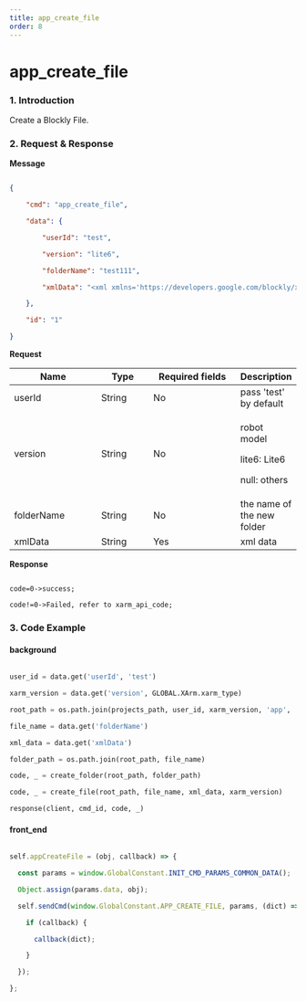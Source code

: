 ```yaml
---
title: app_create_file
order: 8
---
```

# app_create_file



### 1. Introduction



Create a Blockly File.



### 2. Request & Response



**Message**



```json

{

    "cmd": "app_create_file",

    "data": {

        "userId": "test",

        "version": "lite6",

        "folderName": "test111",

        "xmlData": "<xml xmlns='https://developers.google.com/blockly/xml'><block type='set_angle_acceleration' id='TUM:^s#`fiBaLI=KXSG5' x='-602' y='-32'><field name='acceleration'>500</field></block></xml>"

    },

    "id": "1"

}

```

**Request**



<table data-full-width="true"><thead><tr><th width="142">Name</th><th width="79">Type</th><th width="144">Required fields</th><th>Description</th></tr></thead><tbody><tr><td>userId</td><td>String</td><td>No</td><td>pass 'test' by default</td></tr><tr><td>version</td><td>String</td><td>No</td><td><p>robot model</p><p>lite6: Lite6</p><p>null: others</p></td></tr><tr><td>folderName</td><td>String</td><td>No</td><td>the name of the new folder</td></tr><tr><td>xmlData</td><td>String</td><td>Yes</td><td>xml data</td></tr></tbody></table>





**Response**

```

code=0->success;

code!=0->Failed, refer to xarm_api_code;

```





### 3. Code Example



#### background



```python

user_id = data.get('userId', 'test')

xarm_version = data.get('version', GLOBAL.XArm.xarm_type)

root_path = os.path.join(projects_path, user_id, xarm_version, 'app', 'myapp')

file_name = data.get('folderName')

xml_data = data.get('xmlData')

folder_path = os.path.join(root_path, file_name)

code, _ = create_folder(root_path, folder_path)

code, _ = create_file(root_path, file_name, xml_data, xarm_version)

response(client, cmd_id, code, _)

```



#### front\_end



```javascript

self.appCreateFile = (obj, callback) => {

  const params = window.GlobalConstant.INIT_CMD_PARAMS_COMMON_DATA();

  Object.assign(params.data, obj);

  self.sendCmd(window.GlobalConstant.APP_CREATE_FILE, params, (dict) => {

    if (callback) {

      callback(dict);

    }

  });

};

```
